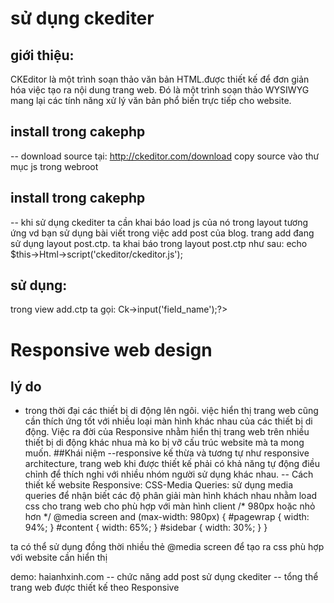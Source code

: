 # sử dụng ckediter
## giới thiệu:
CKEditor là một trình soạn thảo văn bản HTML.được thiết kế để đơn giản hóa việc tạo ra nội dung trang web. Đó là một trình soạn thảo WYSIWYG mang lại các tính năng xử lý văn bản phổ biến trực tiếp cho website.

## install trong cakephp 
-- download source tại: http://ckeditor.com/download
copy source vào thư mục js trong webroot
## install trong cakephp 
-- khi sử dụng ckediter ta cần khai báo load js của nó trong layout tương ứng
vd bạn sử dụng bài viết trong việc add post của blog. trang add đang sử dụng layout post.ctp.
ta khai báo trong layout post.ctp như sau:
echo $this->Html->script('ckeditor/ckeditor.js');
## sử dụng:
trong view add.ctp ta gọi:  <?php echo $this->Ck->input('field_name');?>

# Responsive web design
## lý do
 - trong thời đại các thiết bị di động lên ngôi. việc hiển thị trang web cũng cần thích ứng tốt với nhiều loại màn hình khác nhau của các thiết bị di động. Việc ra đời của Responsive nhằm hiển thị trang web trên nhiều thiết bị di động khác nhua mà ko bị vỡ cấu trúc website mà ta mong muốn.
 ##Khái niệm
--responsive kế thừa và tương tự như responsive architecture, trang web khi được thiết kế phải có khả năng tự động điều chỉnh để thích nghi với nhiều nhóm người sử dụng khác nhau.
-- Cách thiết kế website Responsive:
CSS-Media Queries:
sử dụng media queries để nhận biết các độ phân giải màn hình khách nhau nhằm load css cho trang web cho phù hợp với màn hình client
/* 980px hoặc nhỏ hơn */
@media screen and (max-width: 980px) {
    #pagewrap {
        width: 94%;
    }
    #content {
        width: 65%;
    }
    #sidebar {
        width: 30%;
    }
}


ta có thể sử dụng đồng thời nhiều thẻ @media screen để tạo ra css phù hợp với website cần hiển thị

demo: haianhxinh.com
-- chức năng add post sử dụng ckediter
-- tổng thể trang web được thiết kế theo Responsive

